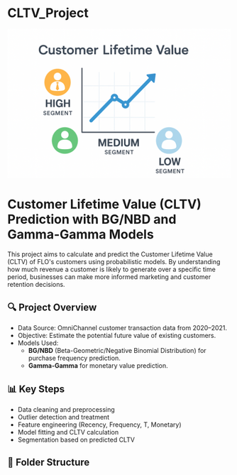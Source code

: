 # CLTV_Project
![image](https://github.com/AylinOguz/CLTV_Project/blob/main/Images/cltv.png?raw=true)

# Customer Lifetime Value (CLTV) Prediction with BG/NBD and Gamma-Gamma Models

This project aims to calculate and predict the Customer Lifetime Value (CLTV) of FLO's customers using probabilistic models. By understanding how much revenue a customer is likely to generate over a specific time period, businesses can make more informed marketing and customer retention decisions.

## 🔍 Project Overview

- Data Source: OmniChannel customer transaction data from 2020–2021.
- Objective: Estimate the potential future value of existing customers.
- Models Used: 
  - **BG/NBD** (Beta-Geometric/Negative Binomial Distribution) for purchase frequency prediction.
  - **Gamma-Gamma** for monetary value prediction.

## 📊 Key Steps

- Data cleaning and preprocessing  
- Outlier detection and treatment  
- Feature engineering (Recency, Frequency, T, Monetary)  
- Model fitting and CLTV calculation  
- Segmentation based on predicted CLTV

## 📁 Folder Structure

